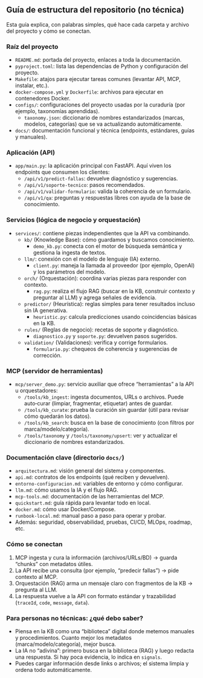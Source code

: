 ## Guía de estructura del repositorio (no técnica)

Esta guía explica, con palabras simples, qué hace cada carpeta y archivo del proyecto y cómo se conectan.

### Raíz del proyecto
- `README.md`: portada del proyecto, enlaces a toda la documentación.
- `pyproject.toml`: lista las dependencias de Python y configuración del proyecto.
- `Makefile`: atajos para ejecutar tareas comunes (levantar API, MCP, instalar, etc.).
- `docker-compose.yml` y `Dockerfile`: archivos para ejecutar en contenedores Docker.
- `configs/`: configuraciones del proyecto usadas por la curaduría (por ejemplo, taxonomías aprendidas).
  - `taxonomy.json`: diccionario de nombres estandarizados (marcas, modelos, categorías) que se va actualizando automáticamente.
- `docs/`: documentación funcional y técnica (endpoints, estándares, guías y manuales).

### Aplicación (API)
- `app/main.py`: la aplicación principal con FastAPI. Aquí viven los endpoints que consumen los clientes:
  - `/api/v1/predict-fallas`: devuelve diagnóstico y sugerencias.
  - `/api/v1/soporte-tecnico`: pasos recomendados.
  - `/api/v1/validar-formulario`: valida la coherencia de un formulario.
  - `/api/v1/qa`: preguntas y respuestas libres con ayuda de la base de conocimiento.

### Servicios (lógica de negocio y orquestación)
- `services/`: contiene piezas independientes que la API va combinando.
  - `kb/` (Knowledge Base): cómo guardamos y buscamos conocimiento.
    - `demo_kb.py`: conecta con el motor de búsqueda semántica y gestiona la ingesta de textos.
  - `llm/`: conexión con el modelo de lenguaje (IA) externo.
    - `client.py`: maneja la llamada al proveedor (por ejemplo, OpenAI) y los parámetros del modelo.
  - `orch/` (Orquestación): coordina varias piezas para responder con contexto.
    - `rag.py`: realiza el flujo RAG (buscar en la KB, construir contexto y preguntar al LLM) y agrega señales de evidencia.
  - `predictor/` (Heurística): reglas simples para tener resultados incluso sin IA generativa.
    - `heuristic.py`: calcula predicciones usando coincidencias básicas en la KB.
  - `rules/` (Reglas de negocio): recetas de soporte y diagnóstico.
    - `diagnostico.py` y `soporte.py`: devuelven pasos sugeridos.
  - `validation/` (Validaciones): verifica y corrige formularios.
    - `formulario.py`: chequeos de coherencia y sugerencias de corrección.

### MCP (servidor de herramientas)
- `mcp/server_demo.py`: servicio auxiliar que ofrece “herramientas” a la API u orquestadores:
  - `/tools/kb_ingest`: ingesta documentos, URLs o archivos. Puede auto‑curar (limpiar, fragmentar, etiquetar) antes de guardar.
  - `/tools/kb_curate`: prueba la curación sin guardar (útil para revisar cómo quedarán los datos).
  - `/tools/kb_search`: busca en la base de conocimiento (con filtros por marca/modelo/categoría).
  - `/tools/taxonomy` y `/tools/taxonomy/upsert`: ver y actualizar el diccionario de nombres estandarizados.

### Documentación clave (directorio `docs/`)
- `arquitectura.md`: visión general del sistema y componentes.
- `api.md`: contratos de los endpoints (qué reciben y devuelven).
- `entorno-configuracion.md`: variables de entorno y cómo configurar.
- `llm.md`: cómo usamos la IA y el flujo RAG.
- `mcp-tools.md`: documentación de las herramientas del MCP.
- `quickstart.md`: guía rápida para levantar todo en local.
- `docker.md`: cómo usar Docker/Compose.
- `runbook-local.md`: manual paso a paso para operar y probar.
- Además: seguridad, observabilidad, pruebas, CI/CD, MLOps, roadmap, etc.

### Cómo se conectan
1) MCP ingesta y cura la información (archivos/URLs/BD) → guarda “chunks” con metadatos útiles.
2) La API recibe una consulta (por ejemplo, “predecir fallas”) → pide contexto al MCP.
3) Orquestación (RAG) arma un mensaje claro con fragmentos de la KB → pregunta al LLM.
4) La respuesta vuelve a la API con formato estándar y trazabilidad (`traceId`, `code`, `message`, `data`).

### Para personas no técnicas: ¿qué debo saber?
- Piensa en la KB como una “biblioteca” digital donde metemos manuales y procedimientos. Cuanto mejor los metadatos (marca/modelo/categoría), mejor busca.
- La IA no “adivina”: primero busca en la biblioteca (RAG) y luego redacta una respuesta. Si hay poca evidencia, lo indica en `signals`.
- Puedes cargar información desde links o archivos; el sistema limpia y ordena todo automáticamente.


